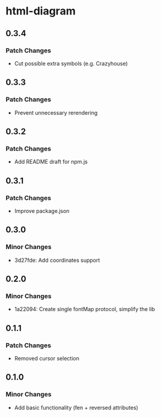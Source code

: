 # html-diagram

## 0.3.4

### Patch Changes

- Cut possible extra symbols (e.g. Crazyhouse)

## 0.3.3

### Patch Changes

- Prevent unnecessary rerendering

## 0.3.2

### Patch Changes

- Add README draft for npm.js

## 0.3.1

### Patch Changes

- Improve package.json

## 0.3.0

### Minor Changes

- 3d27fde: Add coordinates support

## 0.2.0

### Minor Changes

- 1a22094: Create single fontMap protocol, simplify the lib

## 0.1.1

### Patch Changes

- Removed cursor selection

## 0.1.0

### Minor Changes

- Add basic functionality (fen + reversed attributes)

